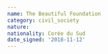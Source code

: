 ```yaml
---
name: The Beautiful Foundation
category: civil_society
nature: 
nationality: Corée du Sud
date_signed: '2018-11-12'
---
```

    